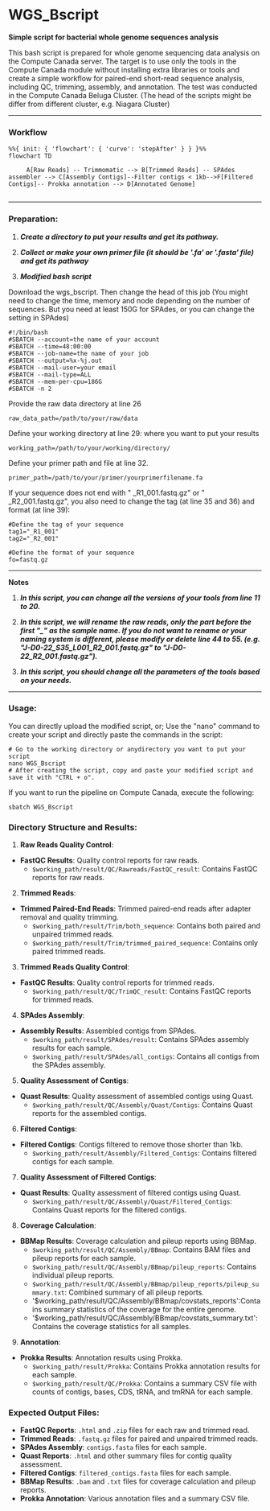 # WGS_Bscript

**Simple script for bacterial whole genome sequences analysis**

This bash script is prepared for whole genome sequencing data analysis on the Compute Canada server. The target is to use only the tools in the Compute Canada module without installing extra libraries or tools and create a simple workflow for paired-end short-read sequence analysis, including QC, trimming, assembly, and annotation. The test was conducted in the Compute Canada Beluga Cluster. (The head of the scripts might be differ from different cluster, e.g. Niagara Cluster)

---

### Workflow

```mermaid
%%{ init: { 'flowchart': { 'curve': 'stepAfter' } } }%%
flowchart TD
     
     A[Raw Reads] -- Trimmomatic --> B[Trimmed Reads] -- SPAdes assembler --> C[Assembly Contigs]--Filter contigs < 1kb-->F[Filtered Contigs]-- Prokka annotation --> D[Annotated Genome]
     
```

---

### Preparation:

1. ***Create a directory to put your results and get its pathway.***
  
2. ***Collect or make your own primer file (it should be '.fa' or '.fasta' file) and get its pathway***
  
3. ***Modified bash script***
  
  Download the wgs_bscript. Then change the head of this job (You might need to change the time, memory and node depending on the number of sequences. But you need at least 150G for SPAdes, or you can change the setting in SPAdes)
  
  ```
  #!/bin/bash
  #SBATCH --account=the name of your account
  #SBATCH --time=48:00:00
  #SBATCH --job-name=the name of your job
  #SBATCH --output=%x-%j.out
  #SBATCH --mail-user=your email
  #SBATCH --mail-type=ALL
  #SBATCH --mem-per-cpu=186G  
  #SBATCH -n 2
  ```
  
  Provide the raw data directory at line 26
  
  ```
  raw_data_path=/path/to/your/raw/data
  ```
  
  Define your working directory at line 29: where you want to put your results
  
  ```
  working_path=/path/to/your/working/directory/
  ```
  
  Define your primer path and file at line 32.
  
  ```
  primer_path=/path/to/your/primer/yourprimerfilename.fa
  ```
  
  If your sequence does not end with " _R1_001.fastq.gz" or " _R2_001.fastq.gz", you also need to change the tag (at line 35 and 36) and format (at line 39):
  
  ```
  #Define the tag of your sequence
  tag1="_R1_001"
  tag2="_R2_001"
  
  #Define the format of your sequence
  fo=fastq.gz
  ```
  
  ---
  
  **Notes**
  
  1. ***In this script, you can change all the versions of your tools from line 11 to 20.***

  2. ***In this script, we will rename the raw reads, only the part before the first "_" as the sample name. If you do not want to rename or your naming system is different, please modify or delete line 44 to 55. (e.g. "J-D0-22_S35_L001_R2_001.fastq.gz" to "J-D0-22_R2_001.fastq.gz").***
    
  3. ***In this script, you should change all the parameters of the tools based on your needs.***

  ---
### Usage:
You can directly upload the modified script, or;
Use the "nano" command to create your script and directly paste the commands in the script:

```
# Go to the working directory or anydirectory you want to put your script
nano WGS_Bscript
# After creating the script, copy and paste your modified script and save it with "CTRL + o".
```

If you want to run the pipeline on Compute Canada, execute the following:

```
sbatch WGS_Bscript
```

### Directory Structure and Results:

1. **Raw Reads Quality Control**:
  
  - **FastQC Results**: Quality control reports for raw reads.
    - `$working_path/result/QC/Rawreads/FastQC_result`: Contains FastQC reports for raw reads.

2. **Trimmed Reads**:
  
  - **Trimmed Paired-End Reads**: Trimmed paired-end reads after adapter removal and quality trimming.
    - `$working_path/result/Trim/both_sequence`: Contains both paired and unpaired trimmed reads.
    - `$working_path/result/Trim/trimmed_paired_sequence`: Contains only paired trimmed reads.
3. **Trimmed Reads Quality Control**:
  
  - **FastQC Results**: Quality control reports for trimmed reads.
    - `$working_path/result/QC/TrimQC_result`: Contains FastQC reports for trimmed reads.
      
4. **SPAdes Assembly**:
  
  - **Assembly Results**: Assembled contigs from SPAdes.
    - `$working_path/result/SPAdes/result`: Contains SPAdes assembly results for each sample.
    - `$working_path/result/SPAdes/all_contigs`: Contains all contigs from the SPAdes assembly.
      
5. **Quality Assessment of Contigs**:
  
  - **Quast Results**: Quality assessment of assembled contigs using Quast.
    - `$working_path/result/QC/Assembly/Quast/Contigs`: Contains Quast reports for the assembled contigs.
      
6. **Filtered Contigs**:
  
  - **Filtered Contigs**: Contigs filtered to remove those shorter than 1kb.
    - `$working_path/result/Assembly/Filtered_Contigs`: Contains filtered contigs for each sample.
      
7. **Quality Assessment of Filtered Contigs**:
  
  - **Quast Results**: Quality assessment of filtered contigs using Quast.
    - `$working_path/result/QC/Assembly/Quast/Filtered_Contigs`: Contains Quast reports for the filtered contigs.
8. **Coverage Calculation**:
  
  - **BBMap Results**: Coverage calculation and pileup reports using BBMap.
    - `$working_path/result/QC/Assembly/BBmap`: Contains BAM files and pileup reports for each sample.
    - `$working_path/result/QC/Assembly/BBmap/pileup_reports`: Contains individual pileup reports.
    - `$working_path/result/QC/Assembly/BBmap/pileup_reports/pileup_summary.txt`: Combined summary of all pileup reports.
    - '$working_path/result/QC/Assembly/BBmap/covstats_reports':Contains summary statistics of the coverage for the entire genome.
    - '$working_path/result/QC/Assembly/BBmap/covstats_summary.txt': Contains the coverage statistics for all samples.
      
9. **Annotation**:
  
  - **Prokka Results**: Annotation results using Prokka.
    - `$working_path/result/Prokka`: Contains Prokka annotation results for each sample.
    - `$working_path/result/QC/Prokka`: Contains a summary CSV file with counts of contigs, bases, CDS, tRNA, and tmRNA for each sample.

### Expected Output Files:

- **FastQC Reports**: `.html` and `.zip` files for each raw and trimmed read.
- **Trimmed Reads**: `.fastq.gz` files for paired and unpaired trimmed reads.
- **SPAdes Assembly**: `contigs.fasta` files for each sample.
- **Quast Reports**: `.html` and other summary files for contig quality assessment.
- **Filtered Contigs**: `filtered_contigs.fasta` files for each sample.
- **BBMap Results**: `.bam` and `.txt` files for coverage calculation and pileup reports.
- **Prokka Annotation**: Various annotation files and a summary CSV file.
